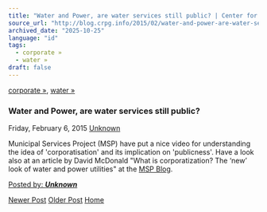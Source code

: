 ```yaml
---
title: "Water and Power, are water services still public? | Center for Regulation, Policy and Governance (CRPG)"
source_url: "http://blog.crpg.info/2015/02/water-and-power-are-water-services.html"
archived_date: "2025-10-25"
language: "id"
tags:
  - corporate »
  - water »
draft: false
---
```


[corporate »](http://blog.crpg.info/search/label/corporate), [water »](http://blog.crpg.info/search/label/water)

###  Water and Power, are water services still public? 

Friday, February 6, 2015  [ Unknown ](https://www.blogger.com/profile/00655928445009738553 "author profile")

Municipal Services Project (MSP) have put a nice video for understanding the idea of 'corporatisation' and its implication on 'publicness'. Have a look also at an article by David McDonald "What is corporatization? The ‘new’ look of water and power utilities" at the [MSP Blog](http://www.municipalservicesproject.org/blog/what-corporatization-%E2%80%98new%E2%80%99-look-water-and-power-utilities).

  


  


[ Posted by: _**Unknown**_ ](https://www.blogger.com/profile/00655928445009738553 "author profile")

[ ](https://www.blogger.com/email-post/1800407982648215581/1710070906346793665 "Email Post") [ ](https://www.blogger.com/post-edit.g?blogID=1800407982648215581&postID=1710070906346793665&from=pencil "Edit Post")

[Newer Post](http://blog.crpg.info/2015/02/integrated-water-resources-management.html "Newer Post") [Older Post](http://blog.crpg.info/2015/02/ogp-irm-invitation-to-comment-on.html "Older Post") [Home](http://blog.crpg.info/)

